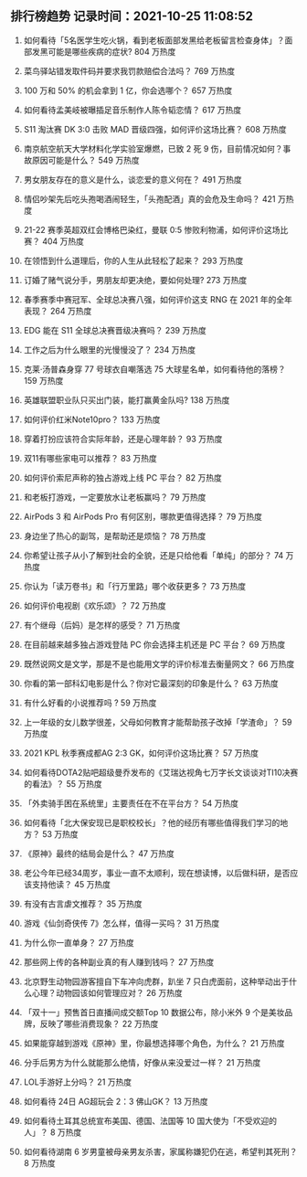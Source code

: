
## 排行榜趋势 记录时间：2021-10-25 11:08:52
  
  1. 如何看待「5名医学生吃火锅，看到老板面部发黑给老板留言检查身体」？面部发黑可能是哪些疾病的症状? 804 万热度
    
  2. 菜鸟驿站错发取件码并要求我罚款赔偿合法吗？ 769 万热度
    
  3. 100 万和 50% 的机会拿到 1 亿，你会选哪个？ 657 万热度
    
  4. 如何看待孟美岐被曝插足音乐制作人陈令韬恋情？ 617 万热度
    
  5. S11 淘汰赛 DK 3:0 击败 MAD 晋级四强，如何评价这场比赛？ 608 万热度
    
  6. 南京航空航天大学材料化学实验室爆燃，已致 2 死 9 伤，目前情况如何？事故原因可能是什么？ 549 万热度
    
  7. 男女朋友存在的意义是什么，谈恋爱的意义何在？ 491 万热度
    
  8. 情侣吵架先后吃头孢喝酒闹轻生，「头孢配酒」真的会危及生命吗？ 421 万热度
    
  9. 21-22 赛季英超双红会博格巴染红，曼联 0:5 惨败利物浦，如何评价这场比赛？ 404 万热度
    
  10. 在领悟到什么道理后，你的人生从此轻松了起来？ 293 万热度
    
  11. 订婚了赌气说分手，男朋友却更决绝，要如何处理? 273 万热度
    
  12. 春季赛季中赛冠军、全球总决赛八强，如何评价这支 RNG 在 2021 年的全年表现？ 264 万热度
    
  13. EDG 能在 S11 全球总决赛晋级决赛吗？ 239 万热度
    
  14. 工作之后为什么眼里的光慢慢没了？ 234 万热度
    
  15. 克莱·汤普森身穿 77 号球衣自嘲落选 75 大球星名单，如何看待他的落榜？ 159 万热度
    
  16. 英雄联盟职业队只买出门装，能打赢黄金队吗? 138 万热度
    
  17. 如何评价红米Note10pro？ 133 万热度
    
  18. 穿着打扮应该符合实际年龄，还是心理年龄？ 93 万热度
    
  19. 双11有哪些家电可以推荐？ 83 万热度
    
  20. 如何评价索尼声称的独占游戏上线 PC 平台？ 82 万热度
    
  21. 和老板打游戏，一定要放水让老板赢吗？ 79 万热度
    
  22. AirPods 3 和 AirPods Pro 有何区别，哪款更值得选择？ 79 万热度
    
  23. 身边坐了热心的副驾，是帮助还是烦恼？ 78 万热度
    
  24. 你希望让孩子从小了解到社会的全貌，还是只给他看「单纯」的部分？ 74 万热度
    
  25. 你认为「读万卷书」和「行万里路」哪个收获更多？ 73 万热度
    
  26. 如何评价电视剧《欢乐颂》？ 72 万热度
    
  27. 有个继母（后妈）是怎样的感受？ 71 万热度
    
  28. 在目前越来越多独占游戏登陆 PC 你会选择主机还是 PC 平台？ 69 万热度
    
  29. 既然说网文是文学，那是不是也能用文学的评价标准去衡量网文？ 66 万热度
    
  30. 你看的第一部科幻电影是什么？你对它最深刻的印象是什么？ 63 万热度
    
  31. 有什么好看的小说推荐吗 ? 59 万热度
    
  32. 上一年级的女儿数学很差，父母如何教育才能帮助孩子改掉「学渣命」？ 59 万热度
    
  33. 2021 KPL 秋季赛成都AG 2:3  GK，如何评价这场比赛？ 57 万热度
    
  34. 如何看待DOTA2贴吧超级曼乔发布的《艾瑞达视角七万字长文谈谈对TI10决赛的看法》？ 55 万热度
    
  35. 「外卖骑手困在系统里」主要责任在不在平台方？ 54 万热度
    
  36. 如何看待「北大保安现已是职校校长」？他的经历有哪些值得我们学习的地方？ 53 万热度
    
  37. 《原神》最终的结局会是什么？ 47 万热度
    
  38. 老公今年已经34周岁，事业一直不太顺利，现在想读博，以后做科研，是否应该支持他读？ 45 万热度
    
  39. 有没有古言虐文推荐？ 35 万热度
    
  40. 游戏《仙剑奇侠传 7》怎么样，值得一买吗？ 31 万热度
    
  41. 为什么你一直单身？ 27 万热度
    
  42. 那些网上传的各种副业真的有人赚到钱吗？ 27 万热度
    
  43. 北京野生动物园游客擅自下车冲向虎群，趴坐 7 只白虎面前，这种举动出于什么心理？动物园该如何管理应对？ 26 万热度
    
  44. 「双十一」预售首日直播间成交额Top 10 数据公布，除小米外 9 个是美妆品牌，反映了哪些消费现象？ 22 万热度
    
  45. 如果能穿越到游戏《原神》里，你最想选择哪个角色，为什么？ 21 万热度
    
  46. 分手后男方为什么就能那么绝情，好像从来没爱过一样？ 21 万热度
    
  47. LOL手游好上分吗？ 21 万热度
    
  48. 如何看待 24日 AG超玩会 2：3 佛山GK？ 13 万热度
    
  49. 如何看待土耳其总统宣布美国、德国、法国等 10 国大使为「不受欢迎的人」？ 8 万热度
    
  50. 如何看待湖南 6 岁男童被母亲男友杀害，家属称嫌犯仍在逃，希望判其死刑？ 8 万热度
    